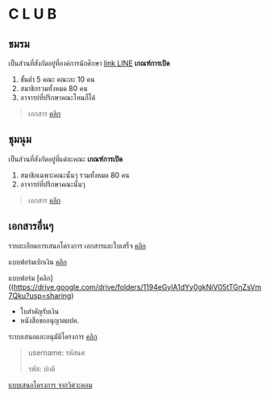 # C L U B

## ชมรม
เป็นส่วนที่สังกัดอยู่ที่องค์การนักศึกษา [link LINE](http://line.me/ti/g/do6tn36Piw)
**เกณฑ์การเปิด**
1. ขั้นต่ำ 5 คณะ คณะละ 10 คน
2. สมาชิกรวมทั้งหมด 80 คน
3. อาจารย์ที่ปรึกษาคณะไหนก็ได้

> เอกสาร [คลิก](https://github.com/TKishioru/KMITL/tree/main/0_Other/Document/%E0%B8%8A%E0%B8%A1%E0%B8%A3%E0%B8%A1/%E0%B9%80%E0%B8%AD%E0%B8%81%E0%B8%AA%E0%B8%B2%E0%B8%A3%E0%B8%88%E0%B8%B1%E0%B8%94%E0%B8%95%E0%B8%B1%E0%B9%89%E0%B8%87%E0%B8%8A%E0%B8%A1%E0%B8%A3%E0%B8%A1)


## ชุมนุม
เป็นส่วนที่สังกัดอยู่ที่แต่ละคณะ
**เกณฑ์การเปิด**
1. สมาชิกเฉพาะคณะนั้นๆ รวมทั้งหมด 80 คน
2. อาจารย์ที่ปรึกษาคณะนั้นๆ

> เอกสาร [คลิก](https://github.com/TKishioru/KMITL/tree/main/0_Other/Document/%E0%B8%8A%E0%B8%B8%E0%B8%A1%E0%B8%99%E0%B8%B8%E0%B8%A1/%E0%B9%80%E0%B8%AD%E0%B8%81%E0%B8%AA%E0%B8%B2%E0%B8%A3%E0%B8%88%E0%B8%B1%E0%B8%94%E0%B8%95%E0%B8%B1%E0%B9%89%E0%B8%87%E0%B8%8A%E0%B8%B8%E0%B8%A1%E0%B8%99%E0%B8%B8%E0%B8%A1)

## เอกสารอื่นๆ
รายละเอียดการเสนอโครงการ เอกสารและใบเสร็จ [คลิก](https://www.youtube.com/watch?v=9vmgJyTmTM4)

แบบฟอร์มเบิกเงิน [คลิก](https://drive.google.com/file/d/1mAA-GZWVSm51Xaru-bgQuvp40zADx2Hc/view)

แบบฟอร์ม [คลิก]((https://drive.google.com/drive/folders/1194eGylA1dYy0gkNiV05tTGnZsVm7Qku?usp=sharing)
- ใบสำคัญรับเงิน
- หนังสือขออนุญาตผปค.

ระบบเสนอและอนุมัติโครงการ [คลิก](https://osda.kmitl.ac.th/e-filing/)
> username: รหัสนศ
> 
> รหัส: ปกติ

[แบบเสนอโครงการ จากวิศวะคอม](https://drive.google.com/drive/u/1/folders/1cTb69QK-9cRfcOkVZJ3RmnREIO9uhX2M)

